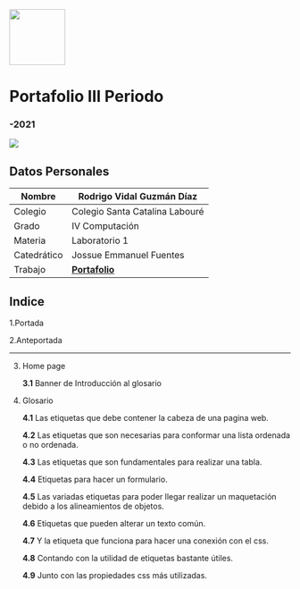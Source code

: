 <img width="100px" src="https://jefuentes80.github.io/starup_scl/img/logo_SCL%20(3).png">
<h1> Portafolio III Periodo</h3>
<h3> -2021</h3>

<img width:200px src="https://images.unsplash.com/photo-1542831371-29b0f74f9713?ixid=MnwxMjA3fDB8MHxwaG90by1wYWdlfHx8fGVufDB8fHx8&ixlib=rb-1.2.1&auto=format&fit=crop&w=750&q=80">

## Datos Personales
| Nombre  | Rodrigo Vidal Guzmán Díaz  |
| ------------ | ------------ |
|  Colegio |  Colegio  Santa Catalina Labouré  |
| Grado  |  IV Computación |
| Materia  | Laboratorio 1  |
| Catedrático  |  Jossue Emmanuel Fuentes |
| Trabajo  |  <a href="https://rodrigovidalguzmandiaz.github.io/Ejercicio_2/"><strong>Portafolio</strong></a> |
## Indice
   1.Portada

   2.Anteportada
   
___________________________________________________________________________________________________________________
3. Home page

      **3.1** Banner de Introducción al glosario

4. Glosario

    **4.1** Las etiquetas que debe contener la cabeza de una pagina web.

      **4.2**  Las etiquetas que son necesarias para conformar una lista ordenada o no ordenada.

      **4.3**	Las etiquetas que son fundamentales para realizar una tabla.

      **4.4**	Etiquetas para hacer un formulario.

      **4.5**	Las variadas etiquetas para poder llegar realizar un
      maquetación debido a los alineamientos de objetos.

      **4.6**	Etiquetas que pueden alterar un texto común.

      **4.7**	Y la etiqueta que funciona para hacer una conexión con el css.

      **4.8**	Contando con la utilidad de etiquetas bastante útiles.

      **4.9**	Junto con las propiedades css más utilizadas.

